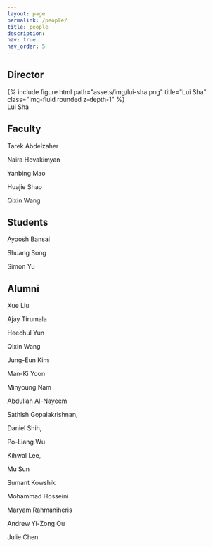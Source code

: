 ```yaml
---
layout: page
permalink: /people/
title: people
description: 
nav: true
nav_order: 5
---
```



## Director

<div class="row justify-content-sm-center">
    <div class="col-sm-2 mt-3 mt-md-0">
        {% include figure.html path="assets/img/lui-sha.png" title="Lui Sha" class="img-fluid rounded z-depth-1" %}
    </div>
</div>
<div class="caption">
    Lui Sha
</div>

## Faculty

Tarek Abdelzaher

Naira Hovakimyan

Yanbing Mao

Huajie Shao

Qixin Wang 
 
## Students

Ayoosh Bansal

Shuang Song

Simon Yu


## Alumni

Xue Liu

Ajay Tirumala

Heechul Yun

Qixin Wang

Jung-Eun Kim

Man-Ki Yoon

Minyoung Nam

Abdullah Al-Nayeem

Sathish Gopalakrishnan,

Daniel Shih, 

Po-Liang Wu

Kihwal Lee, 

Mu Sun

Sumant Kowshik

Mohammad Hosseini

Maryam Rahmaniheris

Andrew Yi-Zong Ou

Julie Chen

